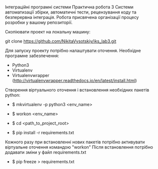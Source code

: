 Інтеграційні програмні системи
Практична робота 3
Системи автоматизації збірки, автоматичні тести, рецензування
коду та безперервна інтеграція.
Робота присвячена організації процесу розробки у вашому репозиторії.

Скопіювати проект на локальну машину:

git clone https://github.com/NikitaVysotskiy/iks_lab3.git

Для запуску проекту потрібно налаштувати оточення. 
Необхідне програмне забезпечення:
- Python3
- Virtualenv
- Virtualenvwrapper (http://virtualenvwrapper.readthedocs.io/en/latest/install.html)

Створення віртуального оточення і встановлення необхідних пакетів python:

- $ mkvirtualenv -p python3 <env_name>

- $ workon <env_name>

- $ cd <path_to_project_root>

- $ pip install -r requirements.txt

Кожного разу при встановленні нових пакетів потрібно активувати віртуальне оточення командою "workon"
Після встановлення потрібно додавати зміни у файл requirements.txt

- $ pip freeze > requirements.txt  
